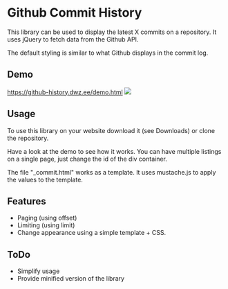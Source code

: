 Github Commit History
=====================

This library can be used to display the latest X commits on a repository. It uses jQuery to fetch data from the Github API. 

The default styling is similar to what Github displays in the commit log. 

Demo
-----
https://github-history.dwz.ee/demo.html
![](https://cdn.youjb.com/images/2016/09/10/2016-09-1014.20.47.jpg)

Usage
-----

To use this library on your website download it (see Downloads) or clone the repository.

Have a look at the demo to see how it works. You can have multiple listings on a single page, just change the id of the div container. 

The file "_commit.html" works as a template. It uses mustache.js to apply the values to the template.


Features
--------

* Paging (using offset)
* Limiting (using limit)
* Change appearance using a simple template + CSS.


ToDo
----

* Simplify usage
* Provide minified version of the library
